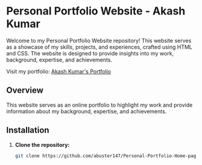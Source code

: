 
# Personal Portfolio Website - Akash Kumar

Welcome to my Personal Portfolio Website repository! This website serves as a showcase of my skills, projects, and experiences, crafted using HTML and CSS. The website is designed to provide insights into my work, background, expertise, and achievements.

Visit my portfolio: [Akash Kumar's Portfolio](https://abuster147.github.io/Personal-Portfolio-Home-page/)

## Overview

This website serves as an online portfolio to highlight my work and provide information about my background, expertise, and achievements.

## Installation

1. **Clone the repository:**

   ```bash
   git clone https://github.com/abuster147/Personal-Portfolio-Home-page.git


